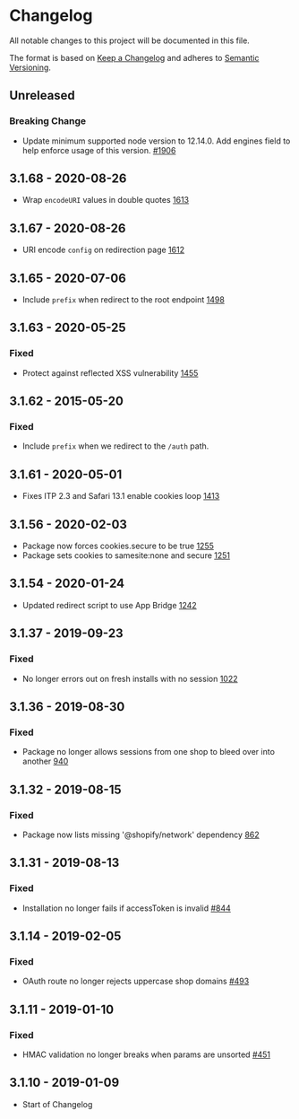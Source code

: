 # Changelog

All notable changes to this project will be documented in this file.

The format is based on [Keep a Changelog](http://keepachangelog.com/en/1.0.0/)
and adheres to [Semantic Versioning](http://semver.org/spec/v2.0.0.html).

## Unreleased

### Breaking Change

- Update minimum supported node version to 12.14.0. Add engines field to help enforce usage of this version. [#1906](https://github.com/Shopify/quilt/pull/1906)

## 3.1.68 - 2020-08-26

- Wrap `encodeURI` values in double quotes [1613](https://github.com/Shopify/quilt/pull/1613)

## 3.1.67 - 2020-08-26

- URI encode `config` on redirection page [1612](https://github.com/Shopify/quilt/pull/1612)

## 3.1.65 - 2020-07-06

- Include `prefix` when redirect to the root endpoint [1498](https://github.com/Shopify/quilt/pull/1498)

## 3.1.63 - 2020-05-25

### Fixed

- Protect against reflected XSS vulnerability [1455](https://github.com/Shopify/quilt/pull/1455)

## 3.1.62 - 2015-05-20

### Fixed

- Include `prefix` when we redirect to the `/auth` path.

## 3.1.61 - 2020-05-01

- Fixes ITP 2.3 and Safari 13.1 enable cookies loop [1413](https://github.com/Shopify/quilt/pull/1413)

## 3.1.56 - 2020-02-03

- Package now forces cookies.secure to be true [1255](https://github.com/Shopify/quilt/pull/1255)
- Package sets cookies to samesite:none and secure [1251](https://github.com/Shopify/quilt/pull/1251)

## 3.1.54 - 2020-01-24

- Updated redirect script to use App Bridge [1242](https://github.com/Shopify/quilt/pull/1242)

## 3.1.37 - 2019-09-23

### Fixed

- No longer errors out on fresh installs with no session [1022](https://github.com/Shopify/quilt/pull/1022)

## 3.1.36 - 2019-08-30

### Fixed

- Package no longer allows sessions from one shop to bleed over into another [940](https://github.com/Shopify/quilt/pull/940)

## 3.1.32 - 2019-08-15

### Fixed

- Package now lists missing '@shopify/network' dependency [862](https://github.com/Shopify/quilt/pull/862)

## 3.1.31 - 2019-08-13

### Fixed

- Installation no longer fails if accessToken is invalid [#844](https://github.com/Shopify/quilt/pull/844)

## 3.1.14 - 2019-02-05

### Fixed

- OAuth route no longer rejects uppercase shop domains [#493](https://github.com/Shopify/quilt/pull/493)

## 3.1.11 - 2019-01-10

### Fixed

- HMAC validation no longer breaks when params are unsorted [#451](https://github.com/Shopify/quilt/pull/451)

## 3.1.10 - 2019-01-09

- Start of Changelog
